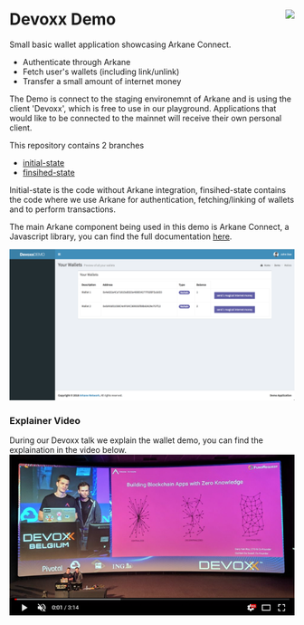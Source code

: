 # Devoxx Demo <img align="right" src="https://github.com/ArkaneNetwork.png?size=30" />

Small basic wallet application showcasing Arkane Connect.
* Authenticate through Arkane
* Fetch user's wallets (including link/unlink)
* Transfer a small amount of internet money

The Demo is connect to the staging environemnt of Arkane and is using the client 'Devoxx', which is free to use in our playground. 
Applications that would like to be connected to the mainnet will receive their own personal client.

This repository contains 2 branches 
* [initial-state](https://github.com/ArkaneNetwork/DevoxxDemo/tree/initial-state)
* [finsihed-state](https://github.com/ArkaneNetwork/DevoxxDemo/tree/finished-state)

Initial-state is the code without Arkane integration, finsihed-state contains the code where we use Arkane for authentication, fetching/linking of wallets and to perform transactions.

The main Arkane component being used in this demo is Arkane Connect, a Javascript library, you can find the full documentation [here](https://www.npmjs.com/package/@arkane-network/arkane-connect).


![Demo app screenshot](https://github.com/ArkaneNetwork/DevoxxDemo/raw/initial-state/README/screen_demo.png "Demo app screenshot")

### Explainer Video
During our Devoxx talk we explain the wallet demo, you can find the explaination in the video below.
[![Watch the video](https://github.com/ArkaneNetwork/DevoxxDemo/raw/initial-state/README/video.png)](https://www.youtube.com/watch?v=Xu-ofgrwKLw)
